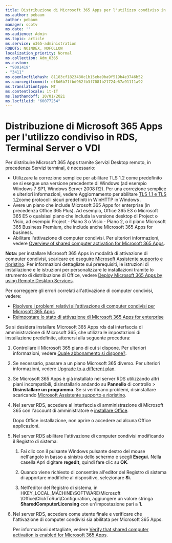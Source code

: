 ```yaml
---
title: Distribuzione di Microsoft 365 Apps per l'utilizzo condiviso in RDS, Terminal Server o VDI
ms.author: pebaum
author: pebaum
manager: scotv
ms.date: ''
ms.audience: Admin
ms.topic: article
ms.service: o365-administration
ROBOTS: NOINDEX, NOFOLLOW
localization_priority: Normal
ms.collection: Adm_O365
ms.custom:
- "9001419"
- "3411"
ms.openlocfilehash: 81183cf1823480c1b15eba9ba9f519b4e3746b52
ms.sourcegitcommit: ef8d6b71fbd962fb3f7081b21724e67a91111a92
ms.translationtype: MT
ms.contentlocale: it-IT
ms.lasthandoff: 10/01/2021
ms.locfileid: "60077254"
---
```

# <a name="deploying-microsoft-365-apps-for-shared-use-on-rds-terminal-server-or-vdi"></a>Distribuzione di Microsoft 365 Apps per l'utilizzo condiviso in RDS, Terminal Server o VDI

Per distribuire Microsoft 365 Apps tramite Servizi Desktop remoto, in precedenza Servizi terminal, è necessario:

- Utilizzare la correzione semplice per abilitare TLS 1.2 come predefinito se si esegue una versione precedente di Windows (ad esempio Windows 7 SP1, Windows Server 2008 R2). Per una correzione semplice e ulteriori informazioni, vedere Aggiornamento per abilitare [TLS 1.1 e TLS 1.2](https://support.microsoft.com/en-us/topic/update-to-enable-tls-1-1-and-tls-1-2-as-default-secure-protocols-in-winhttp-in-windows-c4bd73d2-31d7-761e-0178-11268bb10392#bkmk_easy)come protocolli sicuri predefiniti in WinHTTP in Windows . 
- Avere un piano che include Microsoft 365 Apps for enterprise (in precedenza Office 365 Plus). Ad esempio, Office 365 E3 o Microsoft 365 E5 o qualsiasi piano che includa la versione desktop di Project o Visio, ad esempio Project - Piano 3 o Visio - Piano 2, o il piano Microsoft 365 Business Premium, che include anche Microsoft 365 Apps for business.
- Abilitare l'attivazione di computer condivisi. Per ulteriori informazioni, vedere [Overview of shared computer activation for Microsoft 365 Apps](https://docs.microsoft.com/deployoffice/overview-shared-computer-activation).

**Nota:** per installare Microsoft 365 Apps in modalità di attivazione di computer condivisi, scaricare ed eseguire [Microsoft Assistente supporto e ripristino](https://aka.ms/SaRA_OfficeSCA_M365Portal). Per informazioni dettagliate sui prerequisiti, le istruzioni di installazione e le istruzioni per personalizzare le installazioni tramite lo strumento di distribuzione di Office, vedere [Deploy Microsoft 365 Apps by using Remote Desktop Services](https://docs.microsoft.com/deployoffice/deploy-microsoft-365-apps-remote-desktop-services).

Per correggere gli errori correlati all'attivazione di computer condivisi, vedere:

- [Risolvere i problemi relativi all'attivazione di computer condivisi per Microsoft 365 Apps](https://docs.microsoft.com/deployoffice/troubleshoot-shared-computer-activation)
- [Reimpostare lo stato di attivazione di Microsoft 365 Apps for enterprise](https://docs.microsoft.com/office/troubleshoot/activation/reset-office-365-proplus-activation-state)

Se si desidera installare Microsoft 365 Apps rds dal interfaccia di amministrazione di Microsoft 365, che utilizza le impostazioni di installazione predefinite, attenersi alla seguente procedura:

1. Controllare il Microsoft 365 piano di cui si dispone. Per ulteriori informazioni, vedere [Quale abbonamento si dispone?](https://docs.microsoft.com/microsoft-365/admin/admin-overview/what-subscription-do-i-have).

1. Se necessario, passare a un piano Microsoft 365 diverso. Per ulteriori informazioni, vedere [Upgrade to a different plan](https://docs.microsoft.com/microsoft-365/commerce/subscriptions/upgrade-to-different-plan).

1. Se Microsoft 365 Apps è già installato nel server RDS utilizzando altri piani incompatibili, disinstallarlo andando su **Pannello** di controllo  >  **Disinstallare un programma.** Se si verificano problemi, disinstallare scaricando [Microsoft Assistente supporto e ripristino](https://aka.ms/SARA-OfficeUninstall-Alchemy).

1. Nel server RDS, accedere al interfaccia di amministrazione di Microsoft 365 con l'account di amministratore e [installare Office](https://portal.office.com/OLS/MySoftware.aspx).

   Dopo Office installazione, non aprire o accedere ad alcuna Office applicazioni.

1. Nel server RDS abilitare l'attivazione di computer condivisi modificando il Registro di sistema:

   1. Fai clic con il pulsante Windows pulsante destro del mouse nell'angolo in basso a sinistra dello schermo e scegli **Esegui.** Nella casella Apri digitare **regedit**, quindi fare clic su **OK**.

   1. Quando viene richiesto di consentire all'editor del Registro di sistema di apportare modifiche al dispositivo, selezionare **Sì.**

   1. Nell'editor del Registro di sistema, in HKEY_LOCAL_MACHINE\SOFTWARE\Microsoft \Office\ClickToRun\Configuration, aggiungere un valore stringa **SharedComputerLicensing** con un'impostazione pari a **1.**

1. Nel server RDS, accedere come utente finale e verificare che l'attivazione di computer condivisi sia abilitata per Microsoft 365 Apps. 

   Per informazioni dettagliate, vedere [Verify that shared computer activation is enabled for Microsoft 365 Apps](https://docs.microsoft.com/deployoffice/troubleshoot-shared-computer-activation#verify-that-shared-computer-activation-is-enabled-for-microsoft-365-apps).